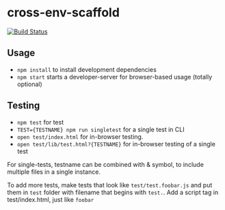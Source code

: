 # cross-env-scaffold

[![Build Status](https://secure.travis-ci.org/konsumer/cross-env-scaffold.png)](http://travis-ci.org/konsumer/cross-env-scaffold)

## Usage

* `npm install` to install development dependencies
* `npm start` starts a developer-server for browser-based usage (totally optional)

## Testing

* `npm test` for test
* `TEST={TESTNAME} npm run singletest` for a single test in CLI
* `open test/index.html` for in-browser testing.
* `open test/lib/test.html?{TESTNAME}` for in-browser testing of a single test

For single-tests, testname can be combined with & symbol, to include multiple files in a single instance.


To add more tests, make tests that look like `test/test.foobar.js` and put them in `test` folder with filename that begins with `test.`. Add a script tag in test/index.html, just like  `foobar`
